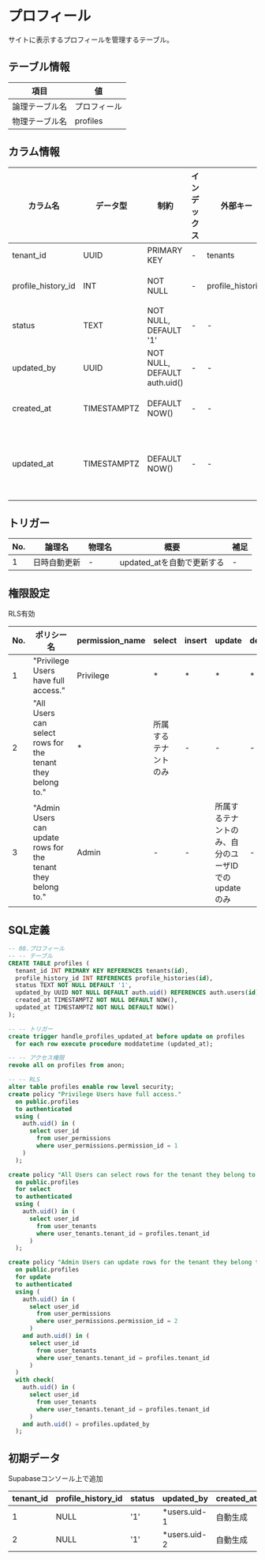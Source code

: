 # プロフィール

サイトに表示するプロフィールを管理するテーブル。

## テーブル情報

| 項目 | 値 |
|---|---|
| 論理テーブル名 | プロフィール |
| 物理テーブル名 | profiles |

## カラム情報

| カラム名 | データ型 | 制約 | インデックス | 外部キー | 説明 |
|------|------|------|------|------|------|
| tenant_id | UUID | PRIMARY KEY | - | tenants | テナントID |
| profile_history_id | INT | NOT NULL | - | profile_histories | プロフィール履歴ID |
| status | TEXT | NOT NULL, DEFAULT '1' | - | - | 0: 無効<br>1: 有効 |
| updated_by | UUID | NOT NULL, DEFAULT auth.uid() | - | - | レコードの最終更新ユーザ |
| created_at | TIMESTAMPTZ | DEFAULT NOW() | - | - | レコードの作成日時 |
| updated_at | TIMESTAMPTZ | DEFAULT NOW() | - | - | レコードの更新日時<br>TRIGGERによる自動更新 |

## トリガー

| No. | 論理名 | 物理名 | 概要 | 補足 |
|----|---|---|---|---|
| 1 | 日時自動更新 | - | updated_atを自動で更新する | - |

## 権限設定

RLS有効

| No. | ポリシー名 | permission_name | select | insert | update | delete |
|---|---|---|---|---|---|---|
| 1 | "Privilege Users have full access." | Privilege | * | * | * | * |
| 2 | "All Users can select rows for the tenant they belong to." | * | 所属するテナントのみ | - | - | - |
| 3 | "Admin Users can update rows for the tenant they belong to." | Admin | - | - | 所属するテナントのみ、自分のユーザIDでのupdateのみ | - |


## SQL定義

```sql
-- 08.プロフィール
-- -- テーブル
CREATE TABLE profiles (
  tenant_id INT PRIMARY KEY REFERENCES tenants(id),
  profile_history_id INT REFERENCES profile_histories(id),
  status TEXT NOT NULL DEFAULT '1',
  updated_by UUID NOT NULL DEFAULT auth.uid() REFERENCES auth.users(id),
  created_at TIMESTAMPTZ NOT NULL DEFAULT NOW(),
  updated_at TIMESTAMPTZ NOT NULL DEFAULT NOW()
);

-- -- トリガー
create trigger handle_profiles_updated_at before update on profiles
  for each row execute procedure moddatetime (updated_at);

-- -- アクセス権限
revoke all on profiles from anon;

-- -- RLS
alter table profiles enable row level security;
create policy "Privilege Users have full access."
  on public.profiles
  to authenticated
  using (
    auth.uid() in (
      select user_id
        from user_permissions
        where user_permissions.permission_id = 1
    )
  );

create policy "All Users can select rows for the tenant they belong to."
  on public.profiles
  for select
  to authenticated
  using (
    auth.uid() in (
      select user_id
        from user_tenants
        where user_tenants.tenant_id = profiles.tenant_id
      )
  );

create policy "Admin Users can update rows for the tenant they belong to."
  on public.profiles
  for update
  to authenticated
  using (
    auth.uid() in (
      select user_id
        from user_permissions
        where user_permissions.permission_id = 2
      )
    and auth.uid() in (
      select user_id
        from user_tenants
        where user_tenants.tenant_id = profiles.tenant_id
      )
  )
  with check(
    auth.uid() in (
      select user_id
        from user_tenants
        where user_tenants.tenant_id = profiles.tenant_id
      )
    and auth.uid() = profiles.updated_by
  );

```

## 初期データ

Supabaseコンソール上で追加

| tenant_id | profile_history_id | status | updated_by | created_at | updated_at |
|---|---|---|---|---|---|
| 1 | NULL | '1' | *users.uid-1 | 自動生成 | 自動生成 |
| 2 | NULL | '1' | *users.uid-2 | 自動生成 | 自動生成 |

